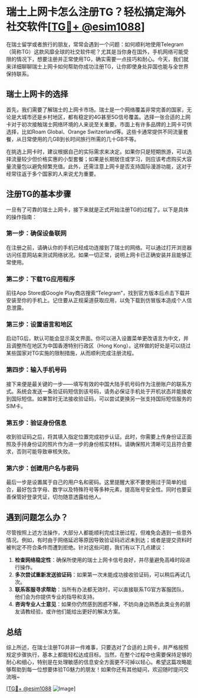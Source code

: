 # 瑞士上网卡怎么注册TG？轻松搞定海外社交软件[[TG💪+ @esim1088](https://t.me/s/esim1088)]

在瑞士留学或者旅行的朋友，常常会遇到一个问题：如何顺利地使用Telegram（简称TG）这款风靡全球的社交软件呢？尤其是当你身在国外，手机网络可能受限的情况下，想要注册并正常使用TG，确实需要一点技巧和耐心。今天，我们就来详细聊聊瑞士上网卡如何帮助你成功注册TG，让你即使身处异国也能与全世界保持联系。

## 瑞士上网卡的选择

首先，我们需要了解瑞士的上网卡市场。瑞士是一个网络覆盖非常完善的国家，无论是大城市还是乡村地区，都有稳定的4G甚至5G信号覆盖。选择一张合适的上网卡对于初次接触瑞士网络环境的人来说至关重要。市面上有许多品牌的上网卡可供选择，比如Roam Global、Orange Switzerland等。这些卡通常提供不同流量套餐，从日常使用的几GB到长时间旅行所需的几十GB不等。

在挑选上网卡时，建议根据自己的实际需求来决定。如果你只是短期旅游，可以选择流量较少但价格实惠的小型套餐；如果是长期居住或学习，则应该考虑购买大容量流量包以避免频繁充值。此外，还需注意上网卡是否支持国际漫游功能，这对于经常往返于多个国家的人来说尤为重要。

## 注册TG的基本步骤

一旦有了可靠的瑞士上网卡，接下来就是正式开始注册TG的过程了。以下是具体的操作指南：

### 第一步：确保设备联网
在注册之前，请确认你的手机已经成功连接到了瑞士的网络。可以通过打开浏览器访问任意网站来测试网络状况。如果一切正常，说明上网卡已正确安装并且能够正常使用。

### 第二步：下载TG应用程序
前往App Store或Google Play商店搜索“Telegram”，找到官方版本后点击下载并安装至你的手机上。记住要从正规渠道获取应用，以免下载到仿冒版本造成个人信息泄露。

### 第三步：设置语言和地区
启动TG后，默认可能会显示英文界面。你可以进入设置菜单更改语言为中文，并且调整所在地区为中国香港特别行政区（Hong Kong）。这样做的好处是可以绕过某些国家对TG实施的限制措施，从而顺利完成注册流程。

### 第四步：输入手机号码
接下来便是最关键的一步——填写有效的中国大陆手机号码作为注册账户的联系方式。系统会发送一条验证码短信到该号码，请务必保证手机处于开机状态并能接收到国际短信。如果暂时无法接收验证码，可以尝试更换另一张支持国际短信服务的SIM卡。

### 第五步：验证身份信息
收到验证码之后，将其填入指定位置完成初步认证。此时，你需要上传身份证正面照及手持身份证的照片作为进一步的身份核实材料。请确保照片清晰可见且符合要求，否则可能导致审核失败。

### 第六步：创建用户名与密码
最后一步是设置属于自己的用户名和密码。这里提醒大家不要使用过于简单的组合，最好包含字母、数字以及特殊符号等多种元素，提高账号安全性。同时也要妥善保管好登录凭证，切勿随意透露给他人。

## 遇到问题怎么办？

尽管按照上述方法操作，大部分人都能顺利完成注册过程，但难免会遇到一些意外情况。例如，有时由于网络延迟等原因导致验证码迟迟未到达；或者是提交资料时被判定不符合条件而遭到拒绝。针对这些问题，我们有以下几点建议：

1. **检查网络稳定性**：确保所使用的瑞士上网卡信号良好，并尽量避免高峰时段进行操作。
2. **多次尝试重新发送验证码**：如果第一次未能成功接收验证码，可以稍后再试几次。
3. **联系客服寻求帮助**：当所有办法都无效时，可以直接联系TG官方客服团队，他们会为你提供专业的指导和支持。
4. **咨询专业人士意见**：如果你仍然感到困惑不解，不妨向身边熟悉此类业务的朋友请教经验，或许他们能给出更好的解决方案。

## 总结

综上所述，在瑞士注册TG并非一件难事，只要选对了合适的上网卡，并严格按照规定步骤执行，基本上都能轻松达成目标。当然，在整个过程中也需要保持足够的耐心和细心，特别是在处理敏感的信息安全方面更不可掉以轻心。希望这篇攻略能够帮助到每一位想要体验TG魅力的朋友！如果你还有其他疑问，欢迎随时提问交流哦~

[[TG💪+ @esim1088](https://t.me/s/esim1088) ![Image](https://i.postimg.cc/4NQfJmqS/Snipaste-2025-05-13-00-14-12.png)]
